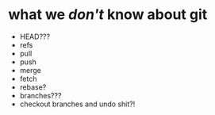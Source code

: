 # what we *don't* know about git

* HEAD???
* refs
* pull
* push
* merge
* fetch
* rebase?
* branches???
* checkout branches and undo shit?!
